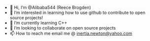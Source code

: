 - 👋 Hi, I’m @Alibaba544 (Reece Brogden)
- 👀 I’m interested in learning how to use github to contribute to open source projects!
- 🌱 I’m currently learning C++
- 💞️ I’m looking to collaborate on open source projects
- 📫 How to reach me email me @ inertia.newton@yahoo.com

<!---
Alibaba544/Alibaba544 is a ✨ special ✨ repository because its `README.md` (this file) appears on your GitHub profile.
You can click the Preview lin k to take a look at your changes.
--->
